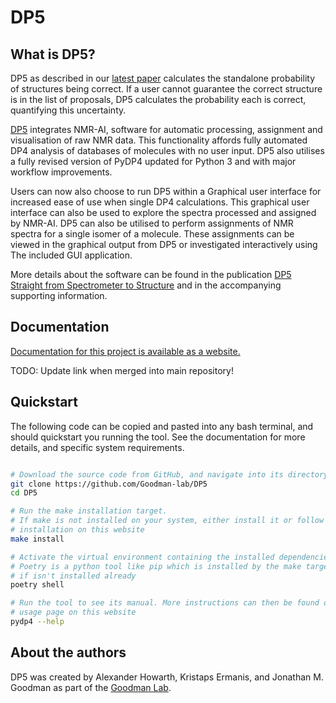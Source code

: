 # DP5

## What is DP5?

DP5 as described in our [latest paper](https://doi.org/10.1039/D1SC04406K) calculates the standalone
probability of structures being correct. If a user cannot guarantee the correct structure is in the list of proposals,
DP5 calculates the probability each is correct, quantifying this uncertainty.

[DP5](https://doi.org/10.1039/D1SC04406K) integrates NMR-AI, software for automatic processing, assignment
and visualisation of raw NMR data. This functionality affords fully automated DP4 analysis of databases of molecules
with no user input. DP5 also utilises a fully revised version of PyDP4 updated for Python 3 and with major workflow
improvements.

Users can now also choose to run DP5 within a Graphical user interface for increased ease of use when single DP4
calculations. This graphical user interface can also be used to explore the spectra processed and assigned by NMR-AI.
DP5 can also be utilised to perform assignments of NMR spectra for a single isomer of a molecule. These assignments
can be viewed in the graphical output from DP5 or investigated interactively using The included GUI application.

More details about the software can be found in the publication
[DP5 Straight from Spectrometer to Structure](https://doi.org/10.1039/D1SC04406K) and in the accompanying
supporting information.

## Documentation

[Documentation for this project is available as a website.](https://www.edmundgoodman.co.uk/DP5/)

TODO: Update link when merged into main repository!


## Quickstart

The following code can be copied and pasted into any bash terminal,
and should quickstart you running the tool. See the documentation for
more details, and specific system requirements.

```bash

# Download the source code from GitHub, and navigate into its directory
git clone https://github.com/Goodman-lab/DP5
cd DP5

# Run the make installation target.
# If make is not installed on your system, either install it or follow page on
# installation on this website
make install

# Activate the virtual environment containing the installed dependencies.
# Poetry is a python tool like pip which is installed by the make target if
# if isn't installed already
poetry shell

# Run the tool to see its manual. More instructions can then be found on the
# usage page on this website
pydp4 --help
```

## About the authors

DP5 was created by Alexander Howarth, Kristaps Ermanis, and Jonathan M. Goodman as part of the
[Goodman Lab](https://github.com/Goodman-lab/).
